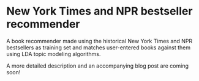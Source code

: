 New York Times and NPR bestseller recommender
================

A book recommender made using the historical New York Times and NPR bestsellers as training set and matches user-entered books against them using LDA topic modeling algorithms.

A more detailed description and an accompanying blog post are coming soon!

